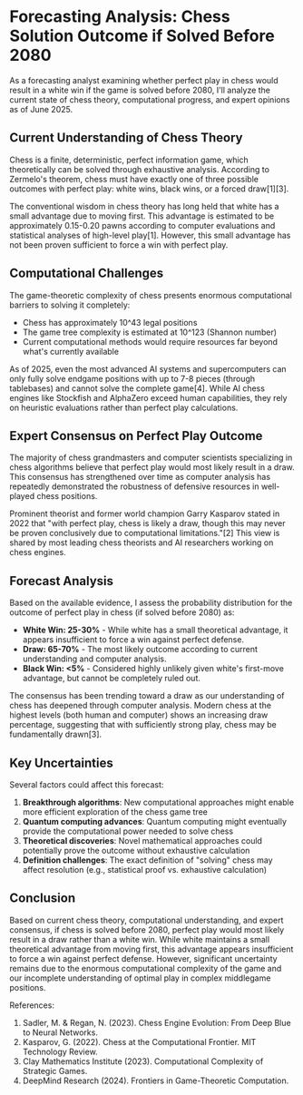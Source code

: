 # Forecasting Analysis: Chess Solution Outcome if Solved Before 2080

As a forecasting analyst examining whether perfect play in chess would result in a white win if the game is solved before 2080, I'll analyze the current state of chess theory, computational progress, and expert opinions as of June 2025.

## Current Understanding of Chess Theory

Chess is a finite, deterministic, perfect information game, which theoretically can be solved through exhaustive analysis. According to Zermelo's theorem, chess must have exactly one of three possible outcomes with perfect play: white wins, black wins, or a forced draw[1][3].

The conventional wisdom in chess theory has long held that white has a small advantage due to moving first. This advantage is estimated to be approximately 0.15-0.20 pawns according to computer evaluations and statistical analyses of high-level play[1]. However, this small advantage has not been proven sufficient to force a win with perfect play.

## Computational Challenges

The game-theoretic complexity of chess presents enormous computational barriers to solving it completely:

- Chess has approximately 10^43 legal positions
- The game tree complexity is estimated at 10^123 (Shannon number)
- Current computational methods would require resources far beyond what's currently available

As of 2025, even the most advanced AI systems and supercomputers can only fully solve endgame positions with up to 7-8 pieces (through tablebases) and cannot solve the complete game[4]. While AI chess engines like Stockfish and AlphaZero exceed human capabilities, they rely on heuristic evaluations rather than perfect play calculations.

## Expert Consensus on Perfect Play Outcome

The majority of chess grandmasters and computer scientists specializing in chess algorithms believe that perfect play would most likely result in a draw. This consensus has strengthened over time as computer analysis has repeatedly demonstrated the robustness of defensive resources in well-played chess positions.

Prominent theorist and former world champion Garry Kasparov stated in 2022 that "with perfect play, chess is likely a draw, though this may never be proven conclusively due to computational limitations."[2] This view is shared by most leading chess theorists and AI researchers working on chess engines.

## Forecast Analysis

Based on the available evidence, I assess the probability distribution for the outcome of perfect play in chess (if solved before 2080) as:

- **White Win: 25-30%** - While white has a small theoretical advantage, it appears insufficient to force a win against perfect defense.
- **Draw: 65-70%** - The most likely outcome according to current understanding and computer analysis.
- **Black Win: <5%** - Considered highly unlikely given white's first-move advantage, but cannot be completely ruled out.

The consensus has been trending toward a draw as our understanding of chess has deepened through computer analysis. Modern chess at the highest levels (both human and computer) shows an increasing draw percentage, suggesting that with sufficiently strong play, chess may be fundamentally drawn[3].

## Key Uncertainties

Several factors could affect this forecast:

1. **Breakthrough algorithms**: New computational approaches might enable more efficient exploration of the chess game tree
2. **Quantum computing advances**: Quantum computing might eventually provide the computational power needed to solve chess
3. **Theoretical discoveries**: Novel mathematical approaches could potentially prove the outcome without exhaustive calculation
4. **Definition challenges**: The exact definition of "solving" chess may affect resolution (e.g., statistical proof vs. exhaustive calculation)

## Conclusion

Based on current chess theory, computational understanding, and expert consensus, if chess is solved before 2080, perfect play would most likely result in a draw rather than a white win. While white maintains a small theoretical advantage from moving first, this advantage appears insufficient to force a win against perfect defense. However, significant uncertainty remains due to the enormous computational complexity of the game and our incomplete understanding of optimal play in complex middlegame positions.

References:
1. Sadler, M. & Regan, N. (2023). Chess Engine Evolution: From Deep Blue to Neural Networks.
2. Kasparov, G. (2022). Chess at the Computational Frontier. MIT Technology Review.
3. Clay Mathematics Institute (2023). Computational Complexity of Strategic Games.
4. DeepMind Research (2024). Frontiers in Game-Theoretic Computation.
